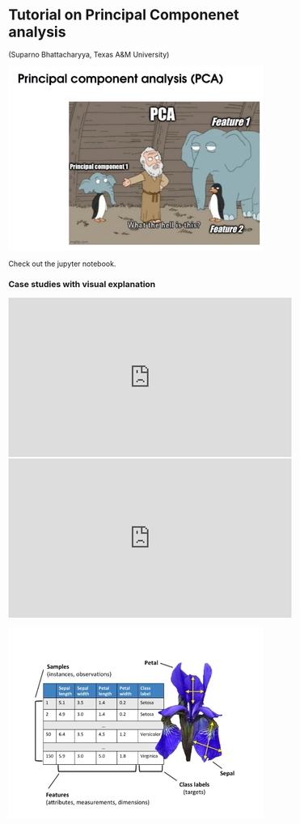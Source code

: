 # Tutorial on Principal Componenet analysis
(Suparno Bhattacharyya, Texas A&M University)

![alt text](media_files/pca.png)

Check out the jupyter notebook.

### Case studies with visual explanation

<iframe width="560" height="315" src="https://www.youtube.com/embed/_ztxRq3CGzY" frameborder="0" allowfullscreen></iframe>

<iframe width="560" height="315" src="https://www.youtube.com/embed/7zGtOO2HDO0" frameborder="0" allowfullscreen></iframe>

![alt text](media_files/image.png)